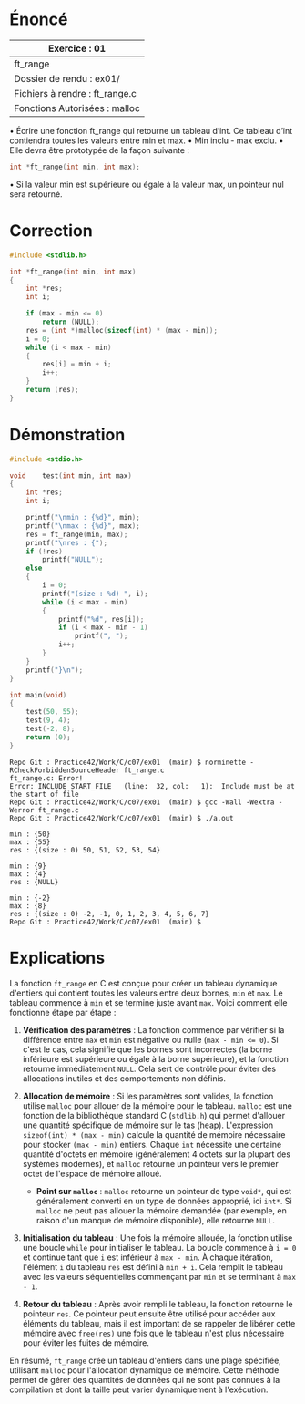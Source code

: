 # Énoncé

| Exercice : 01                  |
| ------------------------------ |
| ft_range                       |
| Dossier de rendu : ex01/       |
| Fichiers à rendre : ft_range.c |
| Fonctions Autorisées : malloc  |
• Écrire une fonction ft_range qui retourne un tableau d’int. Ce tableau d’int
contiendra toutes les valeurs entre min et max.
• Min inclu - max exclu.
• Elle devra être prototypée de la façon suivante :
```C
int *ft_range(int min, int max);
```
• Si la valeur min est supérieure ou égale à la valeur max, un pointeur nul sera
retourné.
# Correction

```C
#include <stdlib.h>

int	*ft_range(int min, int max)
{
	int	*res;
	int	i;

	if (max - min <= 0)
		return (NULL);
	res = (int *)malloc(sizeof(int) * (max - min));
	i = 0;
	while (i < max - min)
	{
		res[i] = min + i;
		i++;
	}
	return (res);
}
```
# Démonstration

```C
#include <stdio.h>

void	test(int min, int max)
{
	int	*res;
	int	i;

	printf("\nmin : {%d}", min);
	printf("\nmax : {%d}", max);
	res = ft_range(min, max);
	printf("\nres : {");
	if (!res)
		printf("NULL");
	else
	{
		i = 0;
		printf("(size : %d) ", i);
		while (i < max - min)
		{
			printf("%d", res[i]);
			if (i < max - min - 1)
				printf(", ");
			i++;
		}
	}
	printf("}\n");
}

int	main(void)
{
	test(50, 55);
	test(9, 4);
	test(-2, 8);
	return (0);
}
```

```
Repo Git : Practice42/Work/C/c07/ex01  (main) $ norminette -RCheckForbiddenSourceHeader ft_range.c 
ft_range.c: Error!
Error: INCLUDE_START_FILE   (line:  32, col:   1):	Include must be at the start of file
Repo Git : Practice42/Work/C/c07/ex01  (main) $ gcc -Wall -Wextra -Werror ft_range.c 
Repo Git : Practice42/Work/C/c07/ex01  (main) $ ./a.out

min : {50}
max : {55}
res : {(size : 0) 50, 51, 52, 53, 54}

min : {9}
max : {4}
res : {NULL}

min : {-2}
max : {8}
res : {(size : 0) -2, -1, 0, 1, 2, 3, 4, 5, 6, 7}
Repo Git : Practice42/Work/C/c07/ex01  (main) $
```
# Explications

La fonction `ft_range` en C est conçue pour créer un tableau dynamique d'entiers qui contient toutes les valeurs entre deux bornes, `min` et `max`. Le tableau commence à `min` et se termine juste avant `max`. Voici comment elle fonctionne étape par étape :

1. **Vérification des paramètres** : La fonction commence par vérifier si la différence entre `max` et `min` est négative ou nulle (`max - min <= 0`). Si c'est le cas, cela signifie que les bornes sont incorrectes (la borne inférieure est supérieure ou égale à la borne supérieure), et la fonction retourne immédiatement `NULL`. Cela sert de contrôle pour éviter des allocations inutiles et des comportements non définis.

2. **Allocation de mémoire** : Si les paramètres sont valides, la fonction utilise `malloc` pour allouer de la mémoire pour le tableau. `malloc` est une fonction de la bibliothèque standard C (`stdlib.h`) qui permet d'allouer une quantité spécifique de mémoire sur le tas (heap). L'expression `sizeof(int) * (max - min)` calcule la quantité de mémoire nécessaire pour stocker `(max - min)` entiers. Chaque `int` nécessite une certaine quantité d'octets en mémoire (généralement 4 octets sur la plupart des systèmes modernes), et `malloc` retourne un pointeur vers le premier octet de l'espace de mémoire alloué.

   - **Point sur `malloc`** : `malloc` retourne un pointeur de type `void*`, qui est généralement converti en un type de données approprié, ici `int*`. Si `malloc` ne peut pas allouer la mémoire demandée (par exemple, en raison d'un manque de mémoire disponible), elle retourne `NULL`.

3. **Initialisation du tableau** : Une fois la mémoire allouée, la fonction utilise une boucle `while` pour initialiser le tableau. La boucle commence à `i = 0` et continue tant que `i` est inférieur à `max - min`. À chaque itération, l'élément `i` du tableau `res` est défini à `min + i`. Cela remplit le tableau avec les valeurs séquentielles commençant par `min` et se terminant à `max - 1`.

4. **Retour du tableau** : Après avoir rempli le tableau, la fonction retourne le pointeur `res`. Ce pointeur peut ensuite être utilisé pour accéder aux éléments du tableau, mais il est important de se rappeler de libérer cette mémoire avec `free(res)` une fois que le tableau n'est plus nécessaire pour éviter les fuites de mémoire.

En résumé, `ft_range` crée un tableau d'entiers dans une plage spécifiée, utilisant `malloc` pour l'allocation dynamique de mémoire. Cette méthode permet de gérer des quantités de données qui ne sont pas connues à la compilation et dont la taille peut varier dynamiquement à l'exécution.